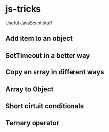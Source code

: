 # js-tricks
Useful JavaScript stuff

##  Add item to an object

## SetTimeout in a better way

## Copy an array in different ways

## Array to Object

## Short cirtuit conditionals

## Ternary operator
